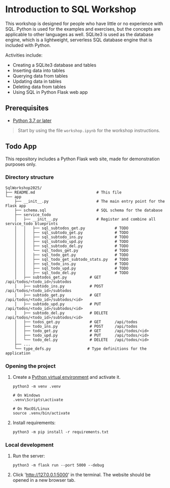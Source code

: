 # Introduction to SQL Workshop

This workshop is designed for people who have little or no experience with SQL.  Python is used for the examples and exercises, but the concepts are applicable to other languages as well. SQLite3 is used as the database engine, which is a lightweight, serverless SQL database engine that is included with Python.

Activities include:

- Creating a SQLite3 database and tables
- Inserting data into tables
- Querying data from tables
- Updating data in tables
- Deleting data from tables
- Using SQL in Python Flask web app

## Prerequisites

- [Python 3.7 or later](https://www.python.org/downloads/)

> Start by using the file `workshop.ipynb` for the workshop instructions.

## Todo App

This repository includes a Python Flask web site, made for demonstration purposes only.

### Directory structure

```plain
SqlWorkshop2025/
├── README.md                           # This file
└── app
    ├── __init__.py                     # The main entry point for the Flask app
    ├── schema.sql                      # SQL schema for the database
    ├── service_todo
    │   ├── __init__.py                 # Register and combine all service_todo blueprints
    │   │   ├── sql_subtodos_get.py             # TODO
    │   │   ├── sql_subtodo_get.py              # TODO
    │   │   ├── sql_subtodo_ins.py              # TODO
    │   │   ├── sql_subtodo_upd.py              # TODO
    │   │   ├── sql_subtodo_del.py              # TODO
    │   │   └── sql_todos_get.py                # TODO
    │   │   ├── sql_todo_get.py                 # TODO
    │   │   ├── sql_todo_get_subtodo_stats.py   # TODO
    │   │   ├── sql_todo_ins.py                 # TODO
    │   │   ├── sql_todo_upd.py                 # TODO
    │   │   ├── sql_todo_del.py                 # TODO
    │   ├── subtodos_get.py          # GET      /api/todos/<todo_id>/subtodos
    │   ├── subtodo_ins.py           # POST     /api/todos/<todo_id>/subtodos
    │   ├── subtodo_get.py           # GET      /api/todos/<todo_id>/subtodos/<id>
    │   ├── subtodo_upd.py           # PUT      /api/todos/<todo_id>/subtodos/<id>
    │   ├── subtodo_del.py           # DELETE   /api/todos/<todo_id>/subtodos/<id>
    │   ├── todos_get.py             # GET      /api/todos
    │   ├── todo_ins.py              # POST     /api/todos
    │   ├── todo_get.py              # GET      /api/todos/<id>
    │   ├── todo_upd.py              # PUT      /api/todos/<id>
    │   └── todo_del.py              # DELETE   /api/todos/<id>
    ├── ...
    └── type_defs.py                # Type definitions for the application
```

### Opening the project

1. Create a [Python virtual environment](https://docs.python.org/3/tutorial/venv.html#creating-virtual-environments) and activate it.

    ```shell
    python3 -m venv .venv
    ```

    ```shell
    # On Windows
    .venv\Scripts\activate

    # On MacOS/Linux
    source .venv/bin/activate
    ```

2. Install requirements:

    ```shell
    python3 -m pip install -r requirements.txt
    ```

### Local development

1. Run the server:

    ```console
    python3 -m flask run --port 5000 --debug
    ```

2. Click '<http://127.0.0.1:5000>' in the terminal. The website should be opened in a new browser tab.
